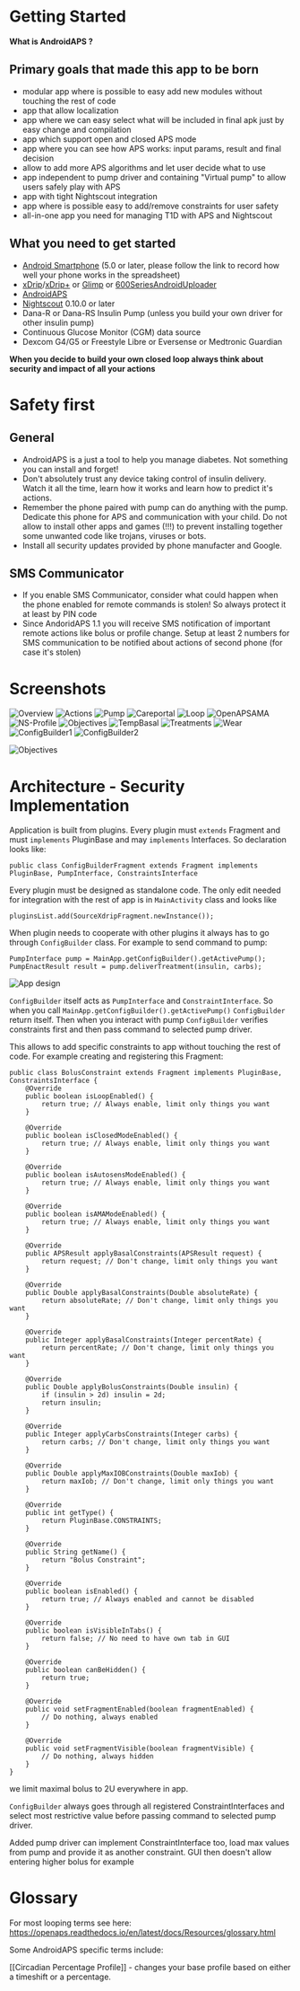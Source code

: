 Getting Started
===============

**What is AndroidAPS ?**


Primary goals that made this app to be born
-------------------------------------------

* modular app where is possible to easy add new modules without touching the rest of code
* app that allow localization
* app where we can easy select what will be included in final apk just by easy change and compilation
* app which support open and closed APS mode
* app where you can see how APS works: input params, result and final decision
* allow to add more APS algorithms and let user decide what to use
* app independent to pump driver and containing "Virtual pump" to allow users safely play with APS
* app with tight Nightscout integration
* app where is possible easy to add/remove constraints for user safety
* all-in-one app you need for managing T1D with APS and Nightscout

What you need to get started
----------------------------

* [Android Smartphone](https://docs.google.com/spreadsheets/d/1gZAsN6f0gv6tkgy9EBsYl0BQNhna0RDqA9QGycAqCQc/edit?usp=sharing) (5.0 or later, please follow the link to record how well your phone works in the spreadsheet)
* [xDrip](http://stephenblackwasalreadytaken.github.io/xDrip/)/[xDrip+](https://github.com/jamorham/xDrip-plus) or [Glimp](http://www.nightscout.info/wiki/welcome/nightscout-for-libre) or [600SeriesAndroidUploader](https://github.com/pazaan/600SeriesAndroidUploader)
* [AndroidAPS](https://github.com/MilosKozak/AndroidAPS)
* [Nightscout](https://github.com/nightscout/cgm-remote-monitor) 0.10.0 or later
* Dana-R or Dana-RS Insulin Pump (unless you build your own driver for other insulin pump)
* Continuous Glucose Monitor (CGM) data source
* Dexcom G4/G5 or Freestyle Libre or Eversense or Medtronic Guardian

**When you decide to build your own closed loop always think about security and impact of all your actions**

Safety first
============

General
-------

* AndroidAPS is a just a tool to help you manage diabetes. Not something you can install and forget!
* Don't absolutely trust any device taking control of insulin delivery. Watch it all the time, learn how it works and learn how to predict it's actions.
* Remember the phone paired with pump can do anything with the pump. Dedicate this phone for APS and communication with your child. Do not allow to install other apps and games (!!!) to prevent installing together some unwanted code like trojans, viruses or bots.
* Install all security updates provided by phone manufacter and Google.

SMS Communicator
----------------

* If you enable SMS Communicator, consider what could happen when the phone enabled for remote commands is stolen! So always protect it at least by PIN code
* Since AndoridAPS 1.1 you will receive SMS notification of important remote actions like bolus or profile change. 
  Setup at least 2 numbers for SMS communication to be notified about actions of second phone (for case it's stolen)
  

Screenshots
===========

![Overview](https://img1.picload.org/image/dgdgcorw/aaps-overview-small.jpg.png)
![Actions](https://img1.picload.org/image/dgdgcoar/aaps-actions-small.png)
![Pump](https://img1.picload.org/image/dgdgcooa/aaps-pump-small.jpg)
![Careportal](https://img1.picload.org/image/dgdgcoow/aaps-careportal-small.jpg)
![Loop](https://img1.picload.org/image/dgdgcioi/aaps-loop-small.jpg)
![OpenAPSAMA](https://img1.picload.org/image/dgdgcocw/aaps-openapsma-small.jpg)
![NS-Profile](https://img1.picload.org/image/dgdgcoir/aaps-ns-profile-small.jpg)
![Objectives](https://img1.picload.org/image/dgdgciol/aaps-objectives-small.jpg)
![TempBasal](https://img1.picload.org/image/dgddoaww/aaps-temp-basal.jpg)
![Treatments](https://img1.picload.org/image/dgdgciow/aaps-behandlungen-small.jpg)
![Wear](https://img1.picload.org/image/dgddooga/aaps-wear-small.jpg)
![ConfigBuilder1](https://img1.picload.org/image/dgdgcilr/aaps-config-builder-small.jpg)
![ConfigBuilder2](https://img1.picload.org/image/dgdgcila/aaps-config-builder2-small.jpg)


![Objectives](../images/objectives.png)



Architecture - Security Implementation
======================================

Application is built from plugins.
Every plugin must `extends` Fragment and must `implements` PluginBase and may `implements` Interfaces. 
So declaration looks like:

`public class ConfigBuilderFragment extends Fragment implements PluginBase, PumpInterface, ConstraintsInterface`

Every plugin must be designed as standalone code. The only edit needed for integration with the rest of app is in `MainActivity` class and looks like 

`pluginsList.add(SourceXdripFragment.newInstance());`

When plugin needs to cooperate with other plugins it always has to go through `ConfigBuilder` class. For example to send command to pump:
```
PumpInterface pump = MainApp.getConfigBuilder().getActivePump();
PumpEnactResult result = pump.deliverTreatment(insulin, carbs);
```

![App design](../images/app_desing.png)

`ConfigBuilder` itself acts as `PumpInterface` and `ConstraintInterface`. So when you call `MainApp.getConfigBuilder().getActivePump()` `ConfigBuilder` return itself. Then when you interact with pump `ConfigBuilder` verifies constraints first and then pass command to selected pump driver.

This allows to add specific constraints to app without touching the rest of code. For example creating and registering this Fragment:
```
public class BolusConstraint extends Fragment implements PluginBase, ConstraintsInterface {
    @Override
    public boolean isLoopEnabled() {
        return true; // Always enable, limit only things you want
    }

    @Override
    public boolean isClosedModeEnabled() {
        return true; // Always enable, limit only things you want
    }

    @Override
    public boolean isAutosensModeEnabled() {
        return true; // Always enable, limit only things you want
    }

    @Override
    public boolean isAMAModeEnabled() {
        return true; // Always enable, limit only things you want
    }

    @Override
    public APSResult applyBasalConstraints(APSResult request) {
        return request; // Don't change, limit only things you want
    }

    @Override
    public Double applyBasalConstraints(Double absoluteRate) {
        return absoluteRate; // Don't change, limit only things you want
    }

    @Override
    public Integer applyBasalConstraints(Integer percentRate) {
        return percentRate; // Don't change, limit only things you want
    }

    @Override
    public Double applyBolusConstraints(Double insulin) {
        if (insulin > 2d) insulin = 2d;
        return insulin;
    }

    @Override
    public Integer applyCarbsConstraints(Integer carbs) {
        return carbs; // Don't change, limit only things you want
    }

    @Override
    public Double applyMaxIOBConstraints(Double maxIob) {
        return maxIob; // Don't change, limit only things you want
    }

    @Override
    public int getType() {
        return PluginBase.CONSTRAINTS;
    }

    @Override
    public String getName() {
        return "Bolus Constraint";
    }

    @Override
    public boolean isEnabled() {
        return true; // Always enabled and cannot be disabled
    }

    @Override
    public boolean isVisibleInTabs() {
        return false; // No need to have own tab in GUI
    }

    @Override
    public boolean canBeHidden() {
        return true;
    }

    @Override
    public void setFragmentEnabled(boolean fragmentEnabled) {
        // Do nothing, always enabled
    }

    @Override
    public void setFragmentVisible(boolean fragmentVisible) {
        // Do nothing, always hidden
    }
}
```
we limit maximal bolus to 2U everywhere in app.

`ConfigBuilder` always goes through all registered ConstraintInterfaces and select most restrictive value before passing command to selected pump driver.

Added pump driver can implement ConstraintInterface too, load max values from pump and provide it as another constraint. 
GUI then doesn't allow entering higher bolus for example

Glossary
========

For most looping terms see here: https://openaps.readthedocs.io/en/latest/docs/Resources/glossary.html

Some AndroidAPS specific terms include:

[[Circadian Percentage Profile]] - changes your base profile based on either a timeshift or a percentage.